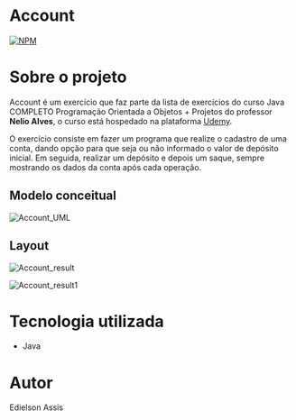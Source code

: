 # Account
[![NPM](https://img.shields.io/npm/l/react)](https://github.com/edielson-assis/Account/blob/main/LICENSE) 

# Sobre o projeto
Account é um exercício que faz parte da lista de exercícios do curso Java COMPLETO Programação Orientada a Objetos + Projetos do professor **Nelio Alves**, o curso está hospedado na plataforma [Udemy](https://www.udemy.com/course/java-curso-completo/ "Site da Udemy").

O exercício consiste em fazer um programa que realize o cadastro de uma conta, dando opção para que seja ou não
informado o valor de depósito inicial. Em seguida, realizar um depósito e depois um saque, sempre
mostrando os dados da conta após cada operação.

## Modelo conceitual
![Account_UML](https://user-images.githubusercontent.com/105529988/178129827-7449c2a1-b879-4aa1-87f8-80bb345bfdd3.png)

## Layout
![Account_result](https://user-images.githubusercontent.com/105529988/178129833-beef6743-2240-457d-b572-4c61a8cf75e5.png)

![Account_result1](https://user-images.githubusercontent.com/105529988/178129843-6f84c80d-9cb1-440b-b247-f103c2dce70e.png)

# Tecnologia utilizada
- Java

# Autor
Edielson Assis

